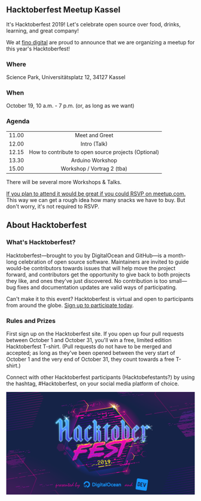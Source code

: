 ## Hacktoberfest Meetup Kassel

It's Hacktoberfest 2019! Let's celebrate open source over food, drinks, learning, and great company!

We at [fino digital](https://fino.ai/) are proud to announce that we are organizing a meetup for this year's Hacktoberfest!

### Where

Science Park, Universitätsplatz 12, 34127 Kassel

### When

October 19, 10 a.m. - 7 p.m. (or, as long as we want)

### Agenda

<table align="center">
    <tr>
        <td align="center">11.00</td>
        <td align="center">Meet and Greet</td>
    </tr>
    <tr>
        <td align="center">12.00</td>
        <td align="center"> Intro (Talk) </td>
    </tr>
    <tr>
        <td align="center">12.15</td>
        <td align="center">How to contribute to open source projects (Optional)</td>
    </tr>   
    <tr>
        <td align="center">13.30</td>
        <td align="center">Arduino Workshop</td>        
    </tr>
    <tr>
        <td align="center">15.00</td>
        <td align="center"> Workshop / Vortrag 2 (tba) </td>
    </tr>
</table>

There will be several more Workshops & Talks. 
    
[If you plan to attend it would be great if you could RSVP on meetup.com.](https://www.meetup.com/de-DE/csharpUserKassel/events/265107391/) This way we can get a rough idea how many snacks we have to buy. But don't worry, it's not required to RSVP. 

## About Hacktoberfest  

### What's Hacktoberfest?

Hacktoberfest—brought to you by DigitalOcean and GitHub—is a month-long celebration of open source software. Maintainers are invited to guide would-be contributors towards issues that will help move the project forward, and contributors get the opportunity to give back to both projects they like, and ones they've just discovered. No contribution is too small—bug fixes and documentation updates are valid ways of participating.

Can't make it to this event? Hacktoberfest is virtual and open to participants from around the globe. [Sign up to participate today](https://hacktoberfest.digitalocean.com/).

### Rules and Prizes

First sign up on the Hacktoberfest site. If you open up four pull requests between October 1 and October 31, you'll win a free, limited edition Hacktoberfest T-shirt. (Pull requests do not have to be merged and accepted; as long as they've been opened between the very start of October 1 and the very end of October 31, they count towards a free T-shirt.)

Connect with other Hacktoberfest participants (Hacktobefestants?) by using the hashtag, #Hacktoberfest, on your social media platform of choice.

<a href="https://hacktoberfest.digitalocean.com/">
  <img src="https://raw.githubusercontent.com/fino-digital/hacktoberfest/master/hacktoberfest.png" alt="hacktoberfest">
</a>

